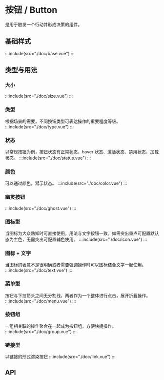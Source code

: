 # 按钮 / Button

是用于触发一个行动并形成决策的组件。

## 基础样式

:::include(src="./doc/base.vue")
:::

## 类型与用法

### 大小 <design-tag></design-tag>

:::include(src="./doc/size.vue")
:::

### 类型 <design-tag></design-tag>

根据场景的需要，不同按钮类型可表达操作的重要程度等级。
:::include(src="./doc/type.vue")
:::

<!-- > 文字按钮的形式和链接的形式非常像但用法不同,请参考 [链接/Link <i class="mtdicon mtdicon-link-o"></i>](/components/link)🤡引入报错-->

### 状态 <design-tag></design-tag>

以常规按钮为例，按钮状态有正常状态、hover 状态、激活状态、禁用状态、加载状态。
:::include(src="./doc/status.vue")
:::

### 颜色

可以通过颜色，潜示状态。
:::include(src="./doc/color.vue")
:::

### 幽灵按钮

:::include(src="./doc/ghost.vue")
:::

### 图标型

当图标为大众熟知时可直接使用，用法与文字按钮一致。如需突出重点可配置默认态为主色，无需突出可配置辅色使用。
:::include(src="./doc/icon.vue")
:::

### 图标 + 文字

当图标的表意不是很明确或者需要强调操作时可以图标结合文字一起使用。
:::include(src="./doc/text.vue")
:::

### 菜单型

按钮与下拉箭头之间无分割线，两者作为一个整体进行点击，展开折叠操作。
:::include(src="./doc/menu.vue")
:::

### 按钮组

一组相关联的操作聚合在一起成为按钮组，方便快捷操作。
:::include(src="./doc/group.vue")
:::

### 链接型

以链接的形式渲染按钮
:::include(src="./doc/link.vue")
:::

## API

<api-doc name="Button" :doc="require('./api.json')"></api-doc>
<api-doc name="IconButton" :doc="require('./../icon-button/api.json')"></api-doc>

<style lang="scss">
  .demo-btns{
    .mtd-btn + .mtd-btn{
      margin-left: 90px;
    }
  }
  .demo-btn-group {
    display: inline-block;
    .mtd-btn + .mtd-btn{
      margin-left: 18px;
    }
  }
  .demo-button{
    .mtd-btn + .mtd-btn{
      margin-left: 8px;
    }
  }
</style>
